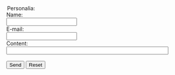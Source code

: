 <form action="mailto:gaoyuankidult@gmail.com" method="post" enctype="text/plain">
<legend>Personalia:</legend>
Name:<br>
<input type="text" name="name"><br>
E-mail:<br>
<input type="text" name="mail"><br>
Content:<br>
<input type="text" name="comment" size="50"><br><br>
<input type="submit" value="Send">
<input type="reset" value="Reset">
</form>